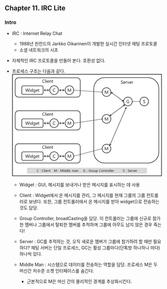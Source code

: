 ## Chapter 11. IRC Lite

### Intro

* IRC : Internet Relay Chat 
    * 1988년 핀란드의 Jarkko Oikarinen이 개발한 실시간 인터넷 채팅 프로토콜 
    * 소셜 네트워크의 시초 

* 자체적인 IRC 프로토콜을 만들어 본다. 호환성 없다. 
* 프로세스 구조는 다음과 같다.
![ProcessStructure](./source/structure.png)

    * Widget : GUI, 메시지를 보내거나 받은 메시지를 표시하는 데 사용

    * Client : Widget에서 온 메시지를 관리, 그 메시지를 현재 그룹의 그룹 컨트롤러로 보낸다. 또한, 그룹 컨트롤러에서 온 메시지를 받아 widget으로 전송하는 것도 담당.

    * Group Controller, broadCasting을 담당. 이 컨트롤러는 그룹에 신규로 참가한 멤버나 그룹에서 탈퇴한 멤버를 추적하며 그룹에 아무도  남지 않은 경우 죽는다!

    * Server : GC를 추적하는 것, 오직 새로운 멤버가 그룹에 참가하려 할 때만 필요하다? 채팅 서버는 단일 프로세스, GC는 활성 그룹마다(단톡방 하나하나 마다) 하나씩 있다.

    * Middle Man : 시스템으로 데이터를 전송하는 역할을 담당. 프로세스 M은 두 머신간 저수준 소켓 인터페이스를 숨긴다. 
        * 근본적으로 M은 머신 간의 물리적인 경계를 추상화시킨다. 